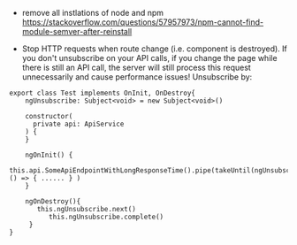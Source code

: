 - remove all instlations of node and npm https://stackoverflow.com/questions/57957973/npm-cannot-find-module-semver-after-reinstall

- Stop HTTP requests when route change (i.e. component is destroyed). If you don't unsubscribe on your API calls, if you change the page while there is still an API call, the server will still process this request unnecessarily and cause performance issues! Unsubscribe by:

```
export class Test implements OnInit, OnDestroy{
    ngUnsubscribe: Subject<void> = new Subject<void>()

    constructor(
      private api: ApiService
    ) {
    }

    ngOnInit() {
        this.api.SomeApiEndpointWithLongResponseTime().pipe(takeUntil(ngUnsubscribe)).subscribe( () => { ...... } )
    }

    ngOnDestroy(){
       this.ngUnsubscribe.next()
          this.ngUnsubscribe.complete()
     }
}
```
